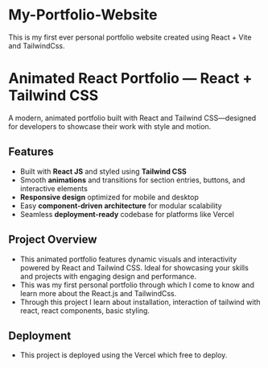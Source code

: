 # My-Portfolio-Website
This is my first ever personal portfolio website created using React + Vite and TailwindCss.
# Animated React Portfolio — React + Tailwind CSS

A modern, animated portfolio built with React and Tailwind CSS—designed for developers to showcase their work with style and motion.

##  Features

- Built with **React JS** and styled using **Tailwind CSS**
- Smooth **animations** and transitions for section entries, buttons, and interactive elements
- **Responsive design** optimized for mobile and desktop
- Easy **component-driven architecture** for modular scalability
- Seamless **deployment-ready** codebase for platforms like Vercel 

##  Project Overview

- This animated portfolio features dynamic visuals and interactivity powered by React and Tailwind CSS. Ideal for showcasing your skills and projects with engaging design and performance.
- This was my first personal portfolio through which I come to know and learn more about the React.js and TailwindCss.
- Through this project I learn about installation, interaction of tailwind with react, react components, basic styling.
   
## Deployment
- This project is deployed using the Vercel which free to deploy.
